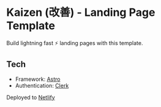 # Kaizen (改善) - Landing Page Template

Build lightning fast ⚡️ landing pages with this template.

## Tech

- Framework: [Astro](https://astro.build/)
- Authentication: [Clerk](https://clerk.com/)
  

Deployed to [Netlify](https://netlify.com/)
